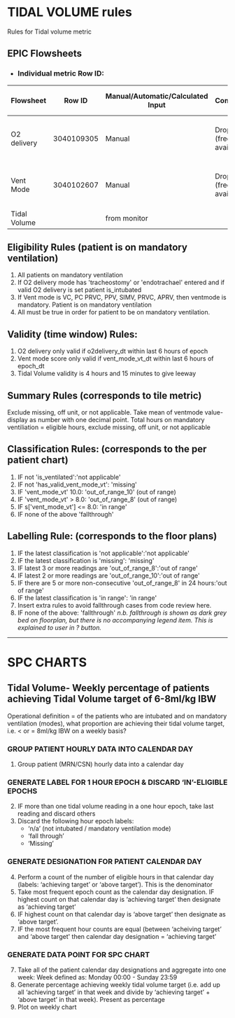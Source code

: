 # TIDAL VOLUME rules
Rules for Tidal volume metric

 ## EPIC Flowsheets


* ### Individual metric Row ID:
| Flowsheet | Row ID | Manual/Automatic/Calculated Input | Comments | Expected documentation frequency|
  |-|-|-|-|-|
  |O2 delivery|3040109305|Manual| Drop down (free text available)| Hourly (varies depending on patient's clinical condition)|
  |Vent Mode|3040102607|Manual| Drop down (free text available)|  Hourly (varies depending on patient's clinical condition)|
  |Tidal Volume||from monitor||

  ## Eligibility Rules (patient is on mandatory ventilation)
 1)  All patients on mandatory ventilation 
  2) If O2 delivery mode has 'tracheostomy' or 'endotrachael' entered and if valid O2 delivery is set patient is_intubated
 4)  If Vent mode is VC, PC PRVC, PPV, SIMV, PRVC, APRV, then ventmode is mandatory. Patient is on mandatory ventilation
 5)  All must be true in order for patient to be on mandatory ventilation.
    

## Validity (time window) Rules: 

1) O2 delivery only valid if o2delivery_dt within last 6 hours of epoch 
2) Vent mode score only valid if vent_mode_vt_dt within last 6 hours of epoch_dt
3) Tidal Volume validity is 4 hours and 15 minutes to give leeway 

## Summary Rules (corresponds to tile metric) 
Exclude missing, off unit, or not applicable. Take mean of ventmode value- display as number with one decimal point. 
Total hours on mandatory ventiliation = eligible hours, exclude missing, off unit, or not applicable

## Classification Rules: (corresponds to the per patient chart) 

   1. IF not 'is_ventilated':'not applicable'
   2. IF not 'has_valid_vent_mode_vt': 'missing' 
   3. IF 'vent_mode_vt' 10.0:  'out_of_range_10' (out of range) 
   4. IF 'vent_mode_vt' > 8.0: 'out_of_range_8' (out of range) 
   5. IF s['vent_mode_vt'] <= 8.0: 'in range' 
   6. IF none of the above 'fallthrough' 

## Labelling Rule: (corresponds to the floor plans)     

  1. IF the latest classification is 'not applicable':'not applicable' 
  2. IF the latest classification is 'missing': 'missing' 
  3. IF latest 3 or more readings are 'out_of_range_8':'out of range' 
  4. IF latest 2 or more readings are 'out_of_range_10':'out of range' 
  5. IF there are 5 or more non-consecutive 'out_of_range_8' in 24 hours:'out of range'
  6. IF the latest classification is 'in range': 'in range'
  7. Insert extra rules to avoid fallthrough cases from code review here.
  8.  IF none of the above: 'fallthrough'
*n.b. fallthrough is shown as dark grey bed on floorplan, but there is no accompanying legend item. This is explained to user in ? button.*
 ---    
# SPC CHARTS 

##  Tidal Volume- Weekly percentage of patients achieving Tidal Volume target of 6-8ml/kg IBW 
Operational definition = of the patients who are intubated and on mandatory ventilation (modes), what proportion are achieving their tidal volume target, i.e. < or = 8ml/kg IBW on a weekly basis?

### GROUP PATIENT HOURLY DATA INTO CALENDAR DAY  
1. Group patient (MRN/CSN) hourly data into a calendar day

### GENERATE LABEL FOR 1 HOUR EPOCH & DISCARD ‘IN’-ELIGIBLE EPOCHS 
2. IF more than one tidal volume reading in a one hour epoch, take last reading and discard others 
3. Discard the following hour epoch labels:
      -  ‘n/a’ (not intubated / mandatory ventilation mode)
      -  ‘fall through’
      -  ‘Missing’

### GENERATE DESIGNATION FOR PATIENT CALENDAR DAY 
4. Perform a count of the number of eligible hours in that calendar day (labels: ‘achieving target’ or ‘above target’). This is the denominator 
5. Take most frequent epoch count as the calendar day designation. IF highest count on that calendar day is ‘achieving target’ then designate as ‘achieving target’
6. IF highest count on that calendar day is ‘above target’ then designate as ‘above target’.  
7. IF the most frequent hour counts are equal (between ‘acheiving target’ and ‘above target' then calendar day designation = ‘achieving target’

### GENERATE DATA POINT FOR SPC CHART   
7. Take all of the patient calendar day designations and aggregate into one week: Week defined as: Monday 00:00 - Sunday 23:59 
8. Generate percentage achieving weekly tidal volume target (i.e. add up all ‘achieving target’ in that week and divide by ‘achieving target’ + ‘above target’ in that week). Present as percentage
9. Plot on weekly chart
